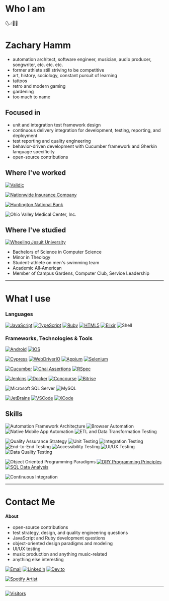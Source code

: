 # Who I am

🌜🎶🎵🌛

# Zachary Hamm

- automation architect, software engineer, musician, audio producer, songwriter, etc. etc. etc.
- former athlete still striving to be competitive
- art, history, sociology, constant pursuit of learning 
- tattoos
- retro and modern gaming
- gardening
- too much to name


## Focused in
- unit and integration test framework design
- continuous delivery integration for development, testing, reporting, and deployment
- test reporting and quality engineering
- behavior-driven development with Cucumber framework and Gherkin language specificity
- open-source contributions



## Where I've worked

[![Validic](https://img.shields.io/badge/Validic-Software%20Engineer%20II-white?style=flat-square&labelColor=rgb(4%2C%2070%2C%20115))](https://validic.com/)

[![Nationwide Insurance Company](https://img.shields.io/badge/Nationwide%20Insurance%20Company-Senior%20Application%20Developer-white?style=flat-square&labelColor=0047bb)](https://www.nationwide.com/)

[![Huntington National Bank](https://img.shields.io/badge/Huntington%20National%20Bank-Automation%20Developer%20Analyst-white?style=flat-square&labelColor=rgb(91%2C%20166%2C%2069))](https://www.huntington.com/)

![Ohio Valley Medical Center, Inc.](https://img.shields.io/badge/Ohio%20Valley%20Medical%20Center%2C%20Inc.-Data%20Analyst-white?style=flat-square&labelColor=rgb(0%2C72%2C46))


## Where I've studied

[![Wheeling Jesuit University](https://img.shields.io/badge/University-Wheeling%20Jesuit%20Univeristy-%23d90937?style=flat-square)](https://wheeling.edu/)
- Bachelors of Science in Computer Science
- Minor in Theology
- Student-athlete on men's swimming team
- Academic All-American
- Member of Campus Gardens, Computer Club, Service Leadership

***

# What I use

### Languages

[![JavaScript](https://img.shields.io/badge/JavaScript-323330?style=flat-square&logo=javascript&logoColor=F7DF1E)](https://www.javascript.com/)
[![TypeScript](https://img.shields.io/badge/TypeScript-007ACC?style=flat-square&logo=typescript&logoColor=white)](https://www.typescriptlang.org/)
[![Ruby](https://img.shields.io/badge/Ruby-CC342D?style=flat-square&logo=ruby&logoColor=white)](https://www.ruby-lang.org/en/)
[![HTML5](https://img.shields.io/badge/HTML5-E34F26?style=flat-square&logo=html5&logoColor=white)](https://html.com/html5/)
[![Elixir](https://img.shields.io/badge/Elixir-4B275F?style=flat-square&logo=elixir&logoColor=white)](https://elixir-lang.org/)
![Shell](https://img.shields.io/badge/Shell_Script-121011?style=flat-square&logo=gnu-bash&logoColor=white)

### Frameworks, Technologies & Tools

[![Android](https://img.shields.io/badge/Mobile-Android-3DDC84?style=flat-square&logo=android&logoColor=3DDC84)](https://www.android.com/)
[![iOS](https://img.shields.io/badge/Mobile-iOS-000000?style=flat-square&logo=ios&logoColor=white)](https://www.apple.com/ios/)

[![Cypress](https://img.shields.io/badge/Automation-Cypress-17202C?style=flat-square&logo=cypress&logoColor=17202C)](https://www.cypress.io/)
[![WebDriverIO](https://img.shields.io/badge/Automation-WebDriverIO-rgb(234%2C%2089%2C%206)?style=flat-square&logo=webdriverio&logoColor=rgb(234%2C%2089%2C%206))](https://www.webdriver.io/)
[![Appium](https://img.shields.io/badge/Automation-Appium-rgb(124%2C%2074%2C%20161)?style=flat-square&logo=appium)](https://appium.io/)
[![Selenium](https://img.shields.io/badge/Automation-Selenium-43B02A?style=flat-square&logo=Selenium&logoColor=white)](https://www.selenium.dev/)


[![Cucumber](https://img.shields.io/badge/BDD-Cucumber-brightgreen?style=flat-square&logo=cucumber&labelColor=173647)](https://cucumber.io/)
[![Chai Assertions](https://img.shields.io/badge/BDD-chai-A30701?style=flat-square&logo=chai&logoColor=white)](https://www.chaijs.com/)
[![RSpec](https://img.shields.io/badge/BDD%20-RSpec-rgb(246%2C53%2C85)?style=flat-square&logo=rspec)](https://rspec.info/)


[![Jenkins](https://img.shields.io/badge/CI-Jenkins-D24939?style=flat-square&logo=Jenkins&logoColor=white)](https://jenkins.io/)
[![Docker](https://img.shields.io/badge/CI-Docker-2CA5E0?style=flat-square&logo=docker&logoColor=2CA5E0)](https://www.docker.com/)
[![Concourse](https://img.shields.io/badge/CI-Concourse-rgb(74%2C%20144%2C%20226)?logo=concourse&style=flat-square)](https://www.concourse-ci.org/)
[![Bitrise](https://img.shields.io/badge/CI-Bitrise-760fc3?style=flat-square&logo=bitrise)](https://www.bitrise.io)

![Microsoft SQL Server](https://img.shields.io/badge/DB-Microsoft%20SQL%20Server-CC2927?style=flat-square&logo=microsoft%20sql%20server&logoColor=white)
![MySQL](https://img.shields.io/badge/DB-MySQL-005C84?style=flat-square&logo=mysql&logoColor=white)

[![JetBrains](https://img.shields.io/badge/IDE-JetBrains%20Suite-173647?logo=jetbrains&style=flat-square)](https://www.jetbrains.com/)
[![VSCode](https://img.shields.io/badge/IDE-Visual_Studio_Code-0078D4?style=flat-square&logo=visual%20studio%20code&logoColor=white)](https://code.visualstudio.com/)
[![XCode](https://img.shields.io/badge/IDE-Xcode-007ACC?style=flat-square&logo=Xcode&logoColor=white)](https://developer.apple.com/xcode/)

## Skills
![Automation Framework Architecture](https://img.shields.io/badge/Quality%20Engineering-Framework%20Architecture%20-663399?style=flat-square)
![Browser Automation](https://img.shields.io/badge/Quality%20Engineering-Browser%20Automation%20-663399?style=flat-square)
![Native Mobile App Automation](https://img.shields.io/badge/Quality%20Engineering-Native%20Mobile%20App%20Automation%20-663399?style=flat-square)
![ETL and Data Transformation Testing](https://img.shields.io/badge/Quality%20Engineering-ETL/Data%20Engineering%20Automation%20-663399?style=flat-square)

![Quality Assurance Strategy](https://img.shields.io/badge/Testing-Quality%20Assurance%20Strategy-6B8E23?style=flat-square)
![Unit Testing](https://img.shields.io/badge/Testing-%20Unit%20And%20Spec-6B8E23?style=flat-square)
![Integration Testing](https://img.shields.io/badge/Testing-%20Integration-6B8E23?style=flat-square)
![End-to-End Testing](https://img.shields.io/badge/Testing-End--to--end-6B8E23?style=flat-square)
![Accessibility Testing](https://img.shields.io/badge/Testing-%20Accessibility-6B8E23?style=flat-square)
![UI/UX Testing](https://img.shields.io/badge/Testing-UI/UX-6B8E23?style=flat-square)
![Data Quality Testing](https://img.shields.io/badge/Testing-Data%20Quality%20And%20ETL-6B8E23?style=flat-square)

![Object Oriented Programming Paradigms](https://img.shields.io/badge/Coding-Object%20Oriented%20Paradigms-FFD700?style=flat-square)
[![DRY Programming Principles](https://img.shields.io/badge/Coding-DRY%20Programming%20Principles-FFD700?style=flat-square)](https://en.wikipedia.org/wiki/Don%27t_repeat_yourself)
[![SQL Data Analysis](https://img.shields.io/badge/Coding-Data%20Analysis%20And%20Reporting-FFD700?style=flat-square)](https://en.wikipedia.org/wiki/Don%27t_repeat_yourself)

![Continuous Integration](https://img.shields.io/badge/DevOps-Continuous%20Integration%20Building-4682B4?style=flat-square)


***

# Contact Me

#### About


- open-source contributions
- test strategy, design, and quality engineering questions
- JavaScript and Ruby development questions
- object-oriented design paradigms and modeling
- UI/UX testing
- music production and anything music-related
- anything else interesting



[![Email](https://img.shields.io/badge/Email-zjhamm304+hello@gmail.com-white?style=flat-square&labelColor=EA4335&logo=gmail&logoColor=white)](mailto:zjhamm304+hello@gmail.com)
[![LinkedIn](https://img.shields.io/badge/LinkedIn-@hammzj-white?style=flat-square&logo=linkedin&logoColor=white&labelColor=0077B5)](https://www.linkedin.com/in/hammzachj/)
[![Dev.to](https://img.shields.io/badge/dev.to-@zjhamm-white?style=flat-square&logo=devdotto&logoColor=white&labelColor=0A0A0A)](https://dev.to/zjhamm)

[![Spotify Artist](https://img.shields.io/badge/Spotify-Antisocial%20Rebellion-white?&style=flat-square&logo=spotify&logoColor=1ED760)](https://open.spotify.com/artist/6MPyQEZvgsZSYtJ3NXLmWM)

***
<!--
https://www.visitorbadge.io/

Want to keep track of your visitors?
You can keep track of your total hits and seven day visitor overview on our status page:
https://visitorbadge.io/status?path=https://github.com/hammzj

You can also make use of our API to receive the information if you want to integrate it in your system. The API is available at:
https://api.visitorbadge.io/api/status?path=https://github.com/hammzj - GET
-->

[![Visitors](https://api.visitorbadge.io/api/visitors?path=https%3A%2F%2Fgithub.com%2Fhammzj&label=Visitors&countColor=%23daa520)](https://visitorbadge.io/status?path=https%3A%2F%2Fgithub.com%2Fhammzj)


